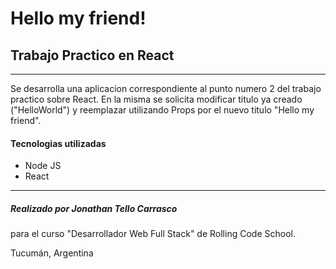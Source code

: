 # Hello my friend!
## Trabajo Practico en React
***

Se desarrolla una aplicacion correspondiente al punto numero 2 del trabajo practico sobre React. En la misma se solicita modificar titulo ya creado ("HelloWorld") y reemplazar utilizando Props por el nuevo titulo "Hello my friend".

#### Tecnologias utilizadas

* Node JS
* React

***

##### Realizado por Jonathan Tello Carrasco
para el curso "Desarrollador Web Full Stack" de Rolling Code School.

Tucumán, Argentina